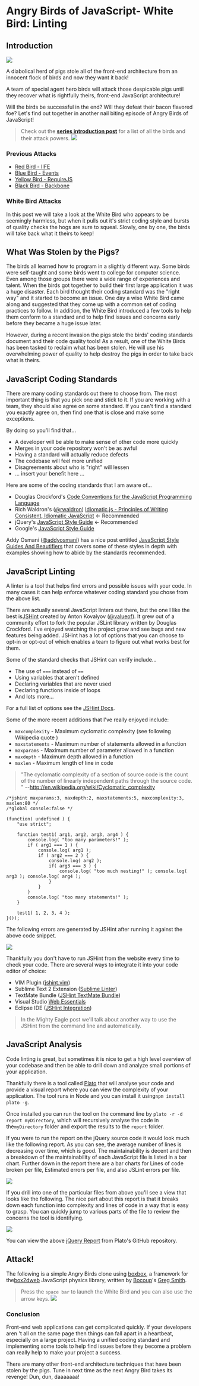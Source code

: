 # Angry Birds of JavaScript- White Bird: Linting


## Introduction

![][1] 

A diabolical herd of pigs stole all of the front-end architecture from an
innocent flock of birds and now they want it back!

A team of special agent hero birds will attack those despicable pigs until they
recover what is rightfully theirs, front-end JavaScript architecture!

Will the birds be successful in the end? Will they defeat their bacon flavored
foe? Let's find out together in another nail biting episode of Angry Birds of 
JavaScript!

> Check out the **[series introduction post][2]** for a list of all the birds
> and their attack powers.
>![][3] 


### Previous Attacks

* [Red Bird - IIFE][20]
* [Blue Bird - Events][21]
* [Yellow Bird - RequireJS][22]
* [Black Bird - Backbone][23]

### White Bird Attacks

In this post we will take a look at the White Bird who appears to be seemingly
harmless, but when it pulls out it's strict coding style and bursts of quality 
checks the hogs are sure to squeal. Slowly, one by one, the birds will take back
what it theirs to keep!


## What Was Stolen by the Pigs?

The birds all learned how to program in a slightly different way. Some birds
were self-taught and some birds went to college for computer science. Even among
those groups there were a wide range of experiences and talent. When the birds 
got together to build their first large application it was a huge disaster. Each
bird thought their coding standard was the "right way" and it started to become 
an issue. One day a wise White Bird came along and suggested that they come up 
with a common set of coding practices to follow. In addition, the White Bird 
introduced a few tools to help them conform to a standard and to help find 
issues and concerns early before they became a huge issue later.

However, during a recent invasion the pigs stole the birds' coding standards
document and their code quality tools! As a result, one of the White Birds has 
been tasked to reclaim what has been stolen. He will use his overwhelming power 
of quality to help destroy the pigs in order to take back what is theirs.


## JavaScript Coding Standards

There are many coding standards out there to choose from. The most important
thing is that you pick one and stick to it. If you are working with a team, they
should also agree on some standard. If you can't find a standard you exactly 
agree on, then find one that is close and make some exceptions.

By doing so you'll find that…

*   A developer will be able to make sense of other code more quickly
*   Merges in your code repository won't be as awful
*   Having a standard will actually reduce defects
*   The codebase will feel more unified
*   Disagreements about who is "right" will lessen
*   … insert your benefit here …

Here are some of the coding standards that I am aware of…


*   Douglas Crockford's [Code Conventions for the JavaScript Programming Language][29]
*   Rich Waldron's ([@rwaldron][30]) [Idiomatic.js - Principles of Writing Consistent, Idiomatic JavaScript][31] ← Recommended
*   jQuery's [JavaScript Style Guide][32] ← Recommended
*   Google's [JavaScript Style Guide][33]



Addy Osmani ([@addyosmani][4]) has a nice post entitled 
[JavaScript Style Guides And Beautifiers][5] that covers some of these styles
in depth with examples showing how to abide by the standards recommended.


## JavaScript Linting

A linter is a tool that helps find errors and possible issues with your code.
In many cases it can help enforce whatever coding standard you chose from the 
above list.

There are actually several JavaScript linters out there, but the one I like the
best is[JSHint][6] created by Anton Kovalyov ([@valueof][7]). It grew out of a
community effort to fork the popular JSLint library written by Douglas Crockford.
I've enjoyed watching the project grow and see bugs and new features being added.
JSHint has a lot of options that you can choose to opt-in or opt-out of which 
enables a team to figure out what works best for them.

Some of the standard checks that JSHint can verify include…

*   The use of `===` instead of `==` 
*   Using variables that aren't defined
*   Declaring variables that are never used
*   Declaring functions inside of loops
*   And lots more…

For a full list of options see the [JSHint Docs][8].

Some of the more recent additions that I've really enjoyed include:

*   `maxcomplexity` - Maximum cyclomatic complexity (see following Wikipedia
    quote
    )
*   `maxstatements` - Maximum number of statements allowed in a function
*   `maxparams` - Maximum number of parameter allowed in a function
*   `maxdepth` - Maximum depth allowed in a function
*   `maxlen` - Maximum length of line in code

> "The cyclomatic complexity of a section of source code is the count of the
> number of linearly independent paths through the source code.
> " --<http://en.wikipedia.org/wiki/Cyclomatic_complexity> 

    /*jshint maxparams:3, maxdepth:2, maxstatements:5, maxcomplexity:3, maxlen:80 */
    /*global console:false */
     
    (function( undefined ) {
        "use strict";
     
        function test1( arg1, arg2, arg3, arg4 ) {
            console.log( "too many parameters!" );
            if ( arg1 === 1 ) {
                console.log( arg1 );
                if ( arg2 === 2 ) {
                    console.log( arg2 );
                    if( arg3 === 3 ) {
                        console.log( "too much nesting!" ); console.log( arg3 ); console.log( arg4 );
                    }
                }
            }
            console.log( "too many statements!" );
        }
     
        test1( 1, 2, 3, 4 );
    }());

The following errors are generated by JSHint after running it against the above
code snippet.

![][9] 

Thankfully you don't have to run JSHint from the website every time to check
your code. There are several ways to integrate it into your code editor of 
choice:

* VIM Plugin ([jshint.vim][24])
* Sublime Text 2 Extension ([Sublime Linter][25])
* TextMate Bundle ([JSHint TextMate Bundle][26])
* Visual Studio [Web Essentials][27]
* Eclipse IDE ([JSHint Integration][28])

> In the Mighty Eagle post we'll talk about another way to use the JSHint from
> the command line and automatically.
>


## JavaScript Analysis

Code linting is great, but sometimes it is nice to get a high level overview of
your codebase and then be able to drill down and analyze small portions of your 
application.

Thankfully there is a tool called [Plato][10] that will analyse your code and
provide a visual report where you can view the complexity of your application. 
The tool runs in Node and you can install it using`npm install plato -g`. 

Once installed you can run the tool on the command line by 
`plato -r -d report myDirectory`, which will recursively analyse the code in
the`myDirectory` folder and export the results to the `report` folder.

If you were to run the report on the jQuery source code it would look much like
the following report. As you can see, the average number of lines is decreasing 
over time, which is good. The maintainability is decent and then a breakdown of 
the maintainability of each JavaScript file is listed in a bar chart. Further 
down in the report there are a bar charts for Lines of code broken per file, 
Estimated errors per file, and also JSLint errors per file.

![][11] 

If you drill into one of the particular files from above you'll see a view that
looks like the following. The nice part about this report is that it breaks down
each function into complexity and lines of code in a way that is easy to grasp. 
You can quickly jump to various parts of the file to review the concerns the 
tool is identifying.

![][12] 

You can view the above [jQuery Report][13] from Plato's GitHub repository.


## Attack!

The following is a simple Angry Birds clone using [boxbox][14], a framework for
the[box2dweb][15] JavaScript physics library, written by [Bocoup][16]'s 
[Greg Smith][17].

> Press the `space bar` to launch the White Bird and you can also use the arrow
> keys.
>![][18] 

### Conclusion

Front-end web applications can get complicated quickly. If your developers aren
't all on the same page then things can fall apart in a heartbeat, especially on
a large project. Having a unified coding standard and implementing some tools to
help find issues before they become a problem can really help to make your 
project a success.

There are many other front-end architecture techniques that have been stolen by
the pigs. Tune in next time as the next Angry Bird takes its revenge! Dun, dun, 
daaaaaaa!


 [1]: img/angry_birds_wall_decal_by_graphicwolf-d4fwzrc.jpg
 [2]: http://www.elijahmanor.com/2013/03/angry-birds-of-javascript-series.html
 [3]: img/white-bird.png
 [4]: http://twitter.com/addyosmani
 [5]: http://addyosmani.com/blog/javascript-style-guides-and-beautifiers/
 [6]: http://jshint.com/
 [7]: http://twitter.com/valueof
 [8]: http://jshint.com/docs/
 [9]: img/4-3-2013+10-33-12+PM.png
 [10]: https://github.com/jsoverson/plato
 [11]: img/jquery-top-level.png
 [12]: img/jquery-drill-complexity.png
 [13]: http://jsoverson.github.com/plato/examples/jquery/
 [14]: http://incompl.github.com/boxbox/
 [15]: https://code.google.com/p/box2dweb/
 [16]: http://bocoup.com/
 [17]: http://twitter.com/_gsmith
 [18]: img/Screenshot+on+4.4.2013+at+12.14.59+AM.png
 [20]: http://www.elijahmanor.com/angry-birds-of-javascript-red-bird-iife/
 [21]: http://www.elijahmanor.com/angry-birds-of-javascript-blue-bird-events/
 [22]: http://www.elijahmanor.com/angry-birds-of-javascript-yellow-bird-requirejs/
 [23]: http://www.elijahmanor.com/angry-birds-of-javascript-black-bird-backbone/
 [24]: https://github.com/walm/jshint.vim
 [25]: https://github.com/Kronuz/SublimeLinter
 [26]: http://fgnass.posterous.com/jslint-in-textmate
 [27]: http://vswebessentials.com
 [28]: http://github.eclipsesource.com/jshint-eclipse/
 [29]: http://javascript.crockford.com/code.html
 [30]: https://twitter.com/rwaldron
 [31]: https://github.com/rwaldron/idiomatic.js
 [32]: http://contribute.jquery.org/style-guide/js/
 [33]: http://google-styleguide.googlecode.com/svn/trunk/javascriptguide.xml
